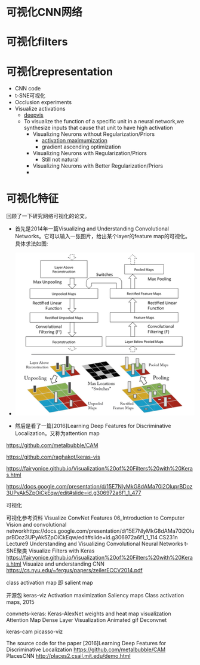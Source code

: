 # 可视化CNN网络

# 可视化filters

# 可视化representation
- CNN code
- t-SNE可视化
- Occlusion experiments
- Visualize activations
   - [deepvis](http://yosinski.com/deepvis)
   - To visualize the function of a specific unit in a neural network,we synthesize inputs that cause that unit to have high activation
      - Visualizing Neurons without Regularization/Priors
         - [activation maximumization](https://github.com/liangjin2007/data_liangjin/blob/master/activationmaximization.jpg?raw=true)
         - gradient ascending optimization
      - Visualizing Neurons with Regularization/Priors
         - Still not natural
      - Visualizing Neurons with Better Regularization/Priors
      - 
# 可视化特征

回顾了一下研究网络可视化的论文。

- 首先是2014年一篇Visualizing and Understanding Convolutional Networks。它可以输入一张图片，给出某个layer的feature map的可视化。
具体求法如图:

- ![feature map visualization](https://github.com/liangjin2007/data_liangjin/blob/master/featuremap_visualization.jpg?raw=true)

- 然后是看了一篇[2016]Learning Deep Features for Discriminative Localization。又称为attention map

https://github.com/metalbubble/CAM

https://github.com/raghakot/keras-vis

https://fairyonice.github.io/Visualization%20of%20Filters%20with%20Keras.html

https://docs.google.com/presentation/d/15E7NlyMkG8dAMa70i2OluprBDoz3UPyAk5ZpOiCkEqw/edit#slide=id.g306972a6f1_1_477


可视化


可视化参考资料
Visualize ConvNet Features
06_Introduction to Computer Vision and convolutional networkhttps://docs.google.com/presentation/d/15E7NlyMkG8dAMa70i2OluprBDoz3UPyAk5ZpOiCkEqw/edit#slide=id.g306972a6f1_1_114
CS231n Lecture9 Understanding and Visualizing Convolutional Neural Networks
t-SNE聚类
Visualize Filters with Keras https://fairyonice.github.io/Visualization%20of%20Filters%20with%20Keras.html
Visuaize and understanding CNN https://cs.nyu.edu/~fergus/papers/zeilerECCV2014.pdf


class activation map 即 salient map


开源包
keras-viz
Activation maximization
Saliency maps
Class activation maps, 2015


convnets-keras: Keras-AlexNet weights and heat map visualization
Attention Map
Dense Layer Visualization
Animated gif
Deconvnet


keras-cam
picasso-viz




The source code for the paper [2016]Learning Deep Features for Discriminative Localization
https://github.com/metalbubble/CAM
PlacesCNN http://places2.csail.mit.edu/demo.html







